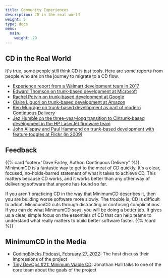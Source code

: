 ```yaml
---
title: Community Experiences
description: CD in the real world
weight: 5
type: docs
menu:
  main:
    weight: 20
---
```


## CD in the Real World

It's true, some people still think CD is just tools. Here are some reports from people who are on the journey to migrate to a CD flow.

- [Experience report from a Walmart development team in 2017](https://www.youtube.com/watch?v=MHK16QNVXXU&t=6s)
- [Edward Thomson on trunk-based development at Microsoft](https://www.youtube.com/watch?v=ykZbBD-CmP8&t=232s)
- [Rachel Potvin on trunk-based development at Google](https://youtu.be/W71BTkUbdqE?t=873)
- [Claire Liguori on trunk-based development at Amazon](https://twitter.com/clare_liguori/status/1275128831821504512)
- [Ken Mugrage on trunk-based development as part of modern Continuous Delivery](https://www.youtube.com/watch?v=w008iz_UwDk&t=1151s)
- [Jez Humble on the three-year-long transition to CI/trunk-based development in the HP LaserJet firmware team](https://www.youtube.com/watch?v=2zYxWEZ0gYg&t=1682s)
- [John Allspaw and Paul Hammond on trunk-based development with feature toggles at Flickr (in 2009)](https://www.youtube.com/watch?v=LdOe18KhtT4&t=972s)

## Feedback

{{% card footer="Dave Farley, Author: Continuous Delivery" %}}
MinimumCD is a fantastic way to get to the meat of CD quickly. It's a clear, focused, no-holds-barred statement of what it takes to achieve CD. This matters because CD works, and it works better than any other way of delivering software that anyone has found so far.

If you aren't practicing CD in the way that MinimumCD describes it, then you are building worse software more slowly. The trouble is, CD is difficult to adopt. MinimumCD cuts through distracting or confusing complications. If you can do what MinimumCD says, you will be doing a better job. It gives us a clear, simple focus on the essentials of CD that can help teams to understand what really matters to build better software faster.
{{% /card %}}

## MinimumCD in the Media

- [CodingBlocks Podcast, February 27, 2022](https://www.codingblocks.net/podcast/minimum-viable-continuous-delivery/): The host discuss their impressions of the project
- [Tiny DevOps #21: Minimum Viable CD](https://jhall.io/archive/2021/11/30/minimum-viable-continuous-delivery/): Jonathan Hall talks to one of the core team about the goals of the project
